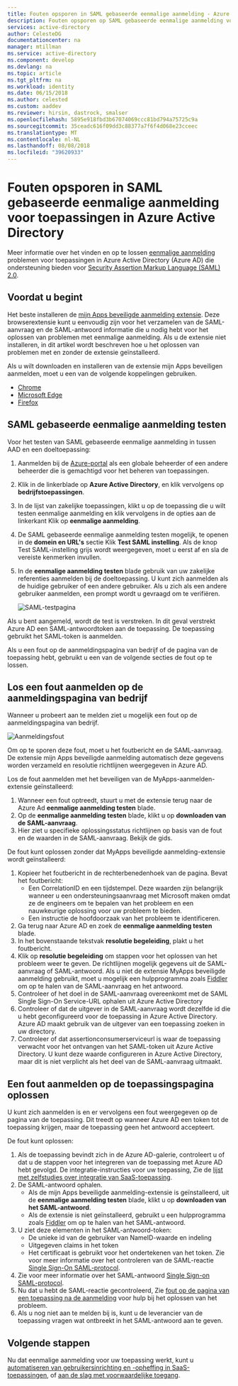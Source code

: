 ```yaml
---
title: Fouten opsporen in SAML gebaseerde eenmalige aanmelding - Azure Active Directory | Microsoft Docs
description: Fouten opsporen op SAML gebaseerde eenmalige aanmelding voor toepassingen in Azure Active Directory.
services: active-directory
author: CelesteDG
documentationcenter: na
manager: mtillman
ms.service: active-directory
ms.component: develop
ms.devlang: na
ms.topic: article
ms.tgt_pltfrm: na
ms.workload: identity
ms.date: 06/15/2018
ms.author: celested
ms.custom: aaddev
ms.reviewer: hirsin, dastrock, smalser
ms.openlocfilehash: 5895e918fbd3b67074069ccc81bd794a75725c9a
ms.sourcegitcommit: 35ceadc616f09dd3c88377a7f6f4d068e23cceec
ms.translationtype: MT
ms.contentlocale: nl-NL
ms.lasthandoff: 08/08/2018
ms.locfileid: "39620933"
---
```

# <a name="debug-saml-based-single-sign-on-to-applications-in-azure-active-directory"></a>Fouten opsporen in SAML gebaseerde eenmalige aanmelding voor toepassingen in Azure Active Directory

Meer informatie over het vinden en op te lossen [eenmalige aanmelding](../manage-apps/what-is-single-sign-on.md) problemen voor toepassingen in Azure Active Directory (Azure AD) die ondersteuning bieden voor [Security Assertion Markup Language (SAML) 2.0](https://en.wikipedia.org/wiki/Security_Assertion_Markup_Language). 

## <a name="before-you-begin"></a>Voordat u begint
Het beste installeren de [mijn Apps beveiligde aanmelding extensie](../user-help/active-directory-saas-access-panel-user-help.md#i-am-having-trouble-installing-the-my-apps-secure-sign-in-extension). Deze browserextensie kunt u eenvoudig zijn voor het verzamelen van de SAML-aanvraag en de SAML-antwoord informatie die u nodig hebt voor het oplossen van problemen met eenmalige aanmelding. Als u de extensie niet installeren, in dit artikel wordt beschreven hoe u het oplossen van problemen met en zonder de extensie geïnstalleerd.

Als u wilt downloaden en installeren van de extensie mijn Apps beveiligen aanmelden, moet u een van de volgende koppelingen gebruiken.

- [Chrome](https://go.microsoft.com/fwlink/?linkid=866367)
- [Microsoft Edge](https://go.microsoft.com/fwlink/?linkid=845176)
- [Firefox](https://go.microsoft.com/fwlink/?linkid=866366)


## <a name="test-saml-based-single-sign-on"></a>SAML gebaseerde eenmalige aanmelding testen

Voor het testen van SAML gebaseerde eenmalige aanmelding in tussen AAD en een doeltoepassing:

1.  Aanmelden bij de [Azure-portal](https://portal.azure.com) als een globale beheerder of een andere beheerder die is gemachtigd voor het beheren van toepassingen.
2.  Klik in de linkerblade op **Azure Active Directory**, en klik vervolgens op **bedrijfstoepassingen**. 
3.  In de lijst van zakelijke toepassingen, klikt u op de toepassing die u wilt testen eenmalige aanmelding en klik vervolgens in de opties aan de linkerkant Klik op **eenmalige aanmelding**.
4.  De SAML gebaseerde eenmalige aanmelding testen mogelijk, te openen in de **domein en URL's** sectie Klik **Test SAML instelling**. Als de knop Test SAML-instelling grijs wordt weergegeven, moet u eerst af en sla de vereiste kenmerken invullen.
5.  In de **eenmalige aanmelding testen** blade gebruik van uw zakelijke referenties aanmelden bij de doeltoepassing. U kunt zich aanmelden als de huidige gebruiker of een andere gebruiker. Als u zich als een andere gebruiker aanmelden, een prompt wordt u gevraagd om te verifiëren.

    ![SAML-testpagina](./media/howto-v1-debug-saml-sso-issues/testing.png)


Als u bent aangemeld, wordt de test is verstreken. In dit geval verstrekt Azure AD een SAML-antwoordtoken aan de toepassing. De toepassing gebruikt het SAML-token is aanmelden.

Als u een fout op de aanmeldingspagina van bedrijf of de pagina van de toepassing hebt, gebruikt u een van de volgende secties de fout op te lossen.


## <a name="resolve-a-sign-in-error-on-your-company-sign-in-page"></a>Los een fout aanmelden op de aanmeldingspagina van bedrijf

Wanneer u probeert aan te melden ziet u mogelijk een fout op de aanmeldingspagina van bedrijf. 

![Aanmeldingsfout](./media/howto-v1-debug-saml-sso-issues/error.png)

Om op te sporen deze fout, moet u het foutbericht en de SAML-aanvraag. De extensie mijn Apps beveiligde aanmelding automatisch deze gegevens worden verzameld en resolutie richtlijnen weergegeven in Azure AD. 

Los de fout aanmelden met het beveiligen van de MyApps-aanmelden-extensie geïnstalleerd:

1.  Wanneer een fout optreedt, stuurt u met de extensie terug naar de Azure Ad **eenmalige aanmelding testen** blade. 
2.  Op de **eenmalige aanmelding testen** blade, klikt u op **downloaden van de SAML-aanvraag**. 
3.  Hier ziet u specifieke oplossingsstatus richtlijnen op basis van de fout en de waarden in de SAML-aanvraag. Bekijk de gids.

De fout kunt oplossen zonder dat MyApps beveiligde aanmelding-extensie wordt geïnstalleerd:

1. Kopieer het foutbericht in de rechterbenedenhoek van de pagina. Bevat het foutbericht:
    - Een CorrelationID en een tijdstempel. Deze waarden zijn belangrijk wanneer u een ondersteuningsaanvraag met Microsoft maken omdat ze de engineers om te bepalen van het probleem en een nauwkeurige oplossing voor uw probleem te bieden.
    - Een instructie de hoofdoorzaak van het probleem te identificeren.
2.  Ga terug naar Azure AD en zoek de **eenmalige aanmelding testen** blade.
3.  In het bovenstaande tekstvak **resolutie begeleiding**, plakt u het foutbericht.
3.  Klik op **resolutie begeleiding** om stappen voor het oplossen van het probleem weer te geven. De richtlijnen mogelijk gegevens uit de SAML-aanvraag of SAML-antwoord. Als u niet de extensie MyApps beveiligde aanmelding gebruikt, moet u mogelijk een hulpprogramma zoals [Fiddler](http://www.telerik.com/fiddler) om op te halen van de SAML-aanvraag en het antwoord.
4.  Controleer of het doel in de SAML-aanvraag overeenkomt met de SAML Single Sign-On Service-URL ophalen uit Azure Active Directory
5.  Controleer of dat de uitgever in de SAML-aanvraag wordt dezelfde id die u hebt geconfigureerd voor de toepassing in Azure Active Directory. Azure AD maakt gebruik van de uitgever van een toepassing zoeken in uw directory.
6.  Controleer of dat assertionconsumerserviceurl is waar de toepassing verwacht voor het ontvangen van het SAML-token uit Azure Active Directory. U kunt deze waarde configureren in Azure Active Directory, maar dit is niet verplicht als het deel van de SAML-aanvraag uitmaakt.


## <a name="resolve-a-sign-in-error-on-the-application-page"></a>Een fout aanmelden op de toepassingspagina oplossen

U kunt zich aanmelden is en er vervolgens een fout weergegeven op de pagina van de toepassing. Dit treedt op wanneer Azure AD een token tot de toepassing krijgen, maar de toepassing geen het antwoord accepteert.   

De fout kunt oplossen:

1. Als de toepassing bevindt zich in de Azure AD-galerie, controleert u of dat u de stappen voor het integreren van de toepassing met Azure AD hebt gevolgd. De integratie-instructies voor uw toepassing, Zie de [lijst met zelfstudies over integratie van SaaS-toepassing](../saas-apps/tutorial-list.md).
2. De SAML-antwoord ophalen.
    - Als de mijn Apps beveiligde aanmelding-extensie is geïnstalleerd, uit de **eenmalige aanmelding testen** blade, klikt u op **downloaden van het SAML-antwoord**.
    - Als de extensie is niet geïnstalleerd, gebruikt u een hulpprogramma zoals [Fiddler](http://www.telerik.com/fiddler) om op te halen van het SAML-antwoord. 
3. U ziet deze elementen in het SAML-antwoord-token:
    - De unieke id van de gebruiker van NameID-waarde en indeling
    - Uitgegeven claims in het token
    - Het certificaat is gebruikt voor het ondertekenen van het token. Zie voor meer informatie over het controleren van de SAML-reactie [Single Sign-On SAML-protocol](single-sign-on-saml-protocol.md).
4. Zie voor meer informatie over het SAML-antwoord [Single Sign-on SAML-protocol](single-sign-on-saml-protocol.md).
5. Nu dat u hebt de SAML-reactie gecontroleerd, Zie [fout op de pagina van een toepassing na de aanmelding](../application-sign-in-problem-application-error.md) voor hulp bij het oplossen van het probleem. 
6. Als u nog niet aan te melden bij is, kunt u de leverancier van de toepassing vragen wat ontbreekt in het SAML-antwoord aan te geven.


## <a name="next-steps"></a>Volgende stappen
Nu dat eenmalige aanmelding voor uw toepassing werkt, kunt u [automatiseren van gebruikersinrichting en -opheffing in SaaS-toepassingen](../active-directory-saas-app-provisioning.md), of [aan de slag met voorwaardelijke toegang](../conditional-access/app-based-conditional-access.md).


